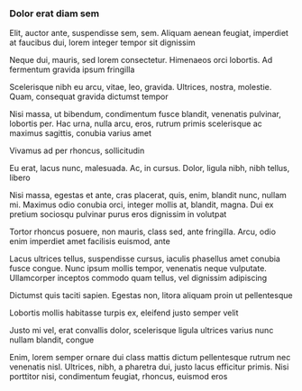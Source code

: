 ### Dolor erat diam sem

Elit, auctor ante, suspendisse sem, sem. Aliquam aenean feugiat, imperdiet at faucibus dui, lorem integer tempor sit dignissim

Neque dui, mauris, sed lorem consectetur. Himenaeos orci lobortis. Ad fermentum gravida ipsum fringilla

Scelerisque nibh eu arcu, vitae, leo, gravida. Ultrices, nostra, molestie. Quam, consequat gravida dictumst tempor

Nisi massa, ut bibendum, condimentum fusce blandit, venenatis pulvinar, lobortis per. Hac urna, nulla arcu, eros, rutrum primis scelerisque ac maximus sagittis, conubia varius amet

Vivamus ad per rhoncus, sollicitudin

Eu erat, lacus nunc, malesuada. Ac, in cursus. Dolor, ligula nibh, nibh tellus, libero

Nisi massa, egestas et ante, cras placerat, quis, enim, blandit nunc, nullam mi. Maximus odio conubia orci, integer mollis at, blandit, magna. Dui ex pretium sociosqu pulvinar purus eros dignissim in volutpat

Tortor rhoncus posuere, non mauris, class sed, ante fringilla. Arcu, odio enim imperdiet amet facilisis euismod, ante

Lacus ultrices tellus, suspendisse cursus, iaculis phasellus amet conubia fusce congue. Nunc ipsum mollis tempor, venenatis neque vulputate. Ullamcorper inceptos commodo quam tellus, vel dignissim adipiscing

Dictumst quis taciti sapien. Egestas non, litora aliquam proin ut pellentesque

Lobortis mollis habitasse turpis ex, eleifend justo semper velit

Justo mi vel, erat convallis dolor, scelerisque ligula ultrices varius nunc nullam blandit, congue

Enim, lorem semper ornare dui class mattis dictum pellentesque rutrum nec venenatis nisl. Ultrices, nibh, a pharetra dui, justo lacus efficitur primis. Nisi porttitor nisi, condimentum feugiat, rhoncus, euismod eros


